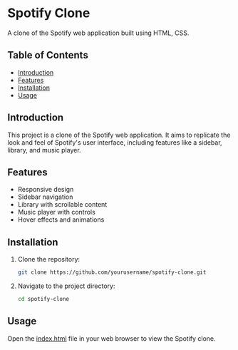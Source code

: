# Spotify Clone

A clone of the Spotify web application built using HTML, CSS.

## Table of Contents

- [Introduction](#introduction)
- [Features](#features)
- [Installation](#installation)
- [Usage](#usage)

## Introduction

This project is a clone of the Spotify web application. It aims to replicate the look and feel of Spotify's user interface, including features like a sidebar, library, and music player.

## Features

- Responsive design
- Sidebar navigation
- Library with scrollable content
- Music player with controls
- Hover effects and animations

## Installation

1. Clone the repository:
   ```bash
   git clone https://github.com/yourusername/spotify-clone.git
   ```
2. Navigate to the project directory:
   ```bash
   cd spotify-clone
   ```

## Usage

Open the [index.html](http://127.0.0.1:5500/index.html) file in your web browser to view the Spotify clone.
